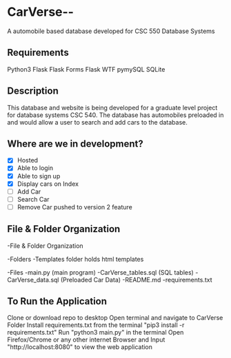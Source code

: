 # CarVerse--
A automobile based database developed for CSC 550 Database Systems

## Requirements

Python3
Flask
Flask Forms
Flask WTF
pymySQL
SQLite

## Description

This database and website is being developed for a graduate level project for database systems CSC 540. The database has automobiles preloaded in and would allow a user to search and add cars to the database.

## Where are we in development?

- [x] Hosted
- [x] Able to login
- [x] Able to sign up
- [x] Display cars on Index
- [ ] Add Car
- [ ] Search Car
- [ ] Remove Car pushed to version 2 feature

## File & Folder Organization

-File & Folder Organization
  
  -Folders
     -Templates folder holds html templates

  -Files
    -main.py (main program)
    -CarVerse_tables.sql (SQL tables)
    -CarVerse_data.sql (Preloaded Car Data)
    -README.md
    -requirements.txt

## To Run the Application

Clone or download repo to desktop
Open terminal and navigate to CarVerse Folder
Install requirements.txt from the terminal "pip3 install -r requirements.txt"
Run "python3 main.py" in the terminal
Open Firefox/Chrome or any other internet Browser and Input "http://localhost:8080" to view the web application
